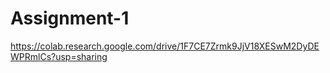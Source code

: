 # Assignment-1
https://colab.research.google.com/drive/1F7CE7Zrmk9JjV18XESwM2DyDEWPRmlCs?usp=sharing
